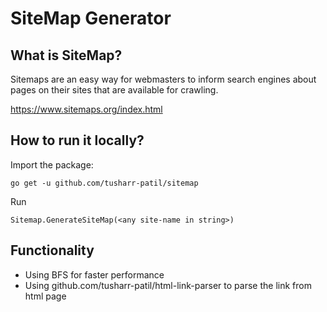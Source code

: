 # SiteMap Generator

## What is SiteMap?
Sitemaps are an easy way for webmasters to inform search engines about pages on their sites that are available for crawling. 

https://www.sitemaps.org/index.html

## How to run it locally?

Import the package:

```
go get -u github.com/tusharr-patil/sitemap
```
Run 

```
Sitemap.GenerateSiteMap(<any site-name in string>)
```

## Functionality

- Using BFS for faster performance
- Using github.com/tusharr-patil/html-link-parser to parse the link from html page

